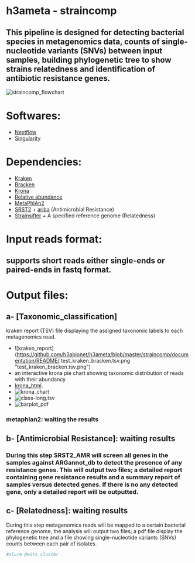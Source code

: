 
# h3ameta - straincomp

## This pipeline is designed for detecting bacterial species in metagenomics data, counts of single-nucleotide variants (SNVs) between input samples, building phylogenetic tree to show strains relatedness and identification of antibiotic resistance genes.

![straincomp_flowchart](https://github.com/h3abionet/h3ameta/blob/master/straincomp/documentation/README/straincomp_flowchart.png "straincomp_flowchart.png")

# Softwares:

- [Nextflow](https://www.nextflow.io/)
- [Singularity](https://sylabs.io/guides/3.0/user-guide/installation.html)

# Dependencies:

- [Kraken](http://ccb.jhu.edu/software/kraken/)
- [Bracken](https://github.com/jenniferlu717/Bracken)
- [Krona](https://github.com/marbl/Krona/wiki) 
- [Relative abundance](https://github.com/h3abionet/h3ameta/blob/master/examples/taxonomic_classification/bin/composition_barplot.R)
- [MetaPhlAn2](http://huttenhower.sph.harvard.edu/metaphlan2) 
- [SRST2](https://github.com/katholt/srst2) + [ariba](https://github.com/sanger-pathogens/ariba) (Antimicrobial Resistance)
- [Strainsifter](https://github.com/tamburinif/StrainSifter) + A specified reference genome (Relatedness)

# Input reads format:

## supports short reads either single-ends or paired-ends in fastq format.

# Output files:

## a- [Taxonomic_classification]

 kraken report (TSV) file displaying the assigned taxonomic labels to each metagenomics read.
   - ![kraken_report](https://github.com/h3abionet/h3ameta/blob/master/straincomp/documentation/README/ test_kraken_bracken.tsv.png "test_kraken_bracken.tsv.png")
   - an interactive krona pie chart showing taxonomic distribution of reads with their abundancy 
   - [krona_html](file:///home/mimzy/metagenomics/krona_test1_kraken_bracken.tsv.html).
   - ![krona_chart](https://github.com/h3abionet/h3ameta/blob/master/straincomp/documentation/README/krona_chart.png "krona_chart.png ")
   - ![class-long.tsv](https://github.com/h3abionet/h3ameta/blob/master/straincomp/documentation/README/class-long.tsv.png "class-long.tsv.png ")
   - ![barplot_pdf](https://github.com/h3abionet/h3ameta/blob/master/straincomp/documentation/README/barplot_pdf.png "barplot_pdf.png ")

### metaphlan2: waiting the results

## b- [Antimicrobial Resistance]: waiting results 
### During this step SRST2_AMR will screen all genes in the samples against ARGannot_db to detect the presence of any resistance genes. This  will output two files; a detailed report containing gene resistance results and a summary report of samples versus detected genes. If there is no any detected gene, only a detailed report will be outputted.

## c- [Relatedness]: waiting results 
During this step metagenomics reads will be mapped to a certain bacterial reference genome, the analysis will output two files; a pdf file display the phylogenetic tree and a file showing single-nucleotide variants (SNVs) counts between each pair of isolates.










```bash
#slurm @wits_cluster
                                       
